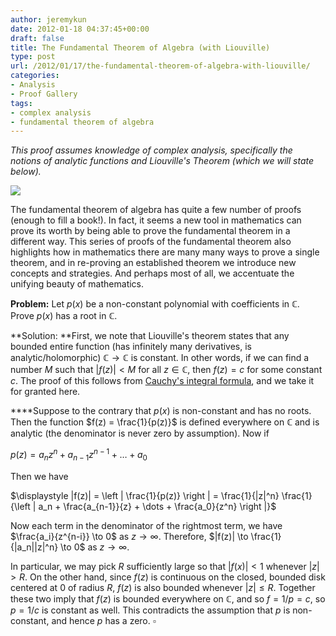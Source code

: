 ```yaml
---
author: jeremykun
date: 2012-01-18 04:37:45+00:00
draft: false
title: The Fundamental Theorem of Algebra (with Liouville)
type: post
url: /2012/01/17/the-fundamental-theorem-of-algebra-with-liouville/
categories:
- Analysis
- Proof Gallery
tags:
- complex analysis
- fundamental theorem of algebra
---
```


_This proof assumes knowledge of complex analysis, specifically the notions of analytic functions and Liouville's Theorem (which we will state below)._


[![](http://jeremykun.files.wordpress.com/2012/01/fta-cover.jpg)
](http://jeremykun.files.wordpress.com/2012/01/fta-cover.jpg)


The fundamental theorem of algebra has quite a few number of proofs (enough to fill a book!). In fact, it seems a new tool in mathematics can prove its worth by being able to prove the fundamental theorem in a different way. This series of proofs of the fundamental theorem also highlights how in mathematics there are many many ways to prove a single theorem, and in re-proving an established theorem we introduce new concepts and strategies. And perhaps most of all, we accentuate the unifying beauty of mathematics.

**Problem:** Let $p(x)$ be a non-constant polynomial with coefficients in $\mathbb{C}$. Prove $p(x)$ has a root in $\mathbb{C}$.

**Solution: **First, we note that Liouville's theorem states that any bounded entire function (has infinitely many derivatives, is analytic/holomorphic) $\mathbb{C} \to \mathbb{C}$ is constant. In other words, if we can find a number $M$ such that $|f(z)| < M$ for all $z \in \mathbb{C}$, then $f(z) = c$ for some constant $c$. The proof of this follows from [Cauchy's integral formula](http://en.wikipedia.org/wiki/Cauchy%27s_integral_formula), and we take it for granted here.

****Suppose to the contrary that $p(x)$ is non-constant and has no roots. Then the function $f(z) = \frac{1}{p(z)}$ is defined everywhere on $\mathbb{C}$ and is analytic (the denominator is never zero by assumption). Now if


$\displaystyle p(z) = a_nz^n + a_{n-1}z^{n-1} + \dots + a_0$




Then we have




$\displaystyle |f(z)| = \left | \frac{1}{p(z)} \right | = \frac{1}{|z|^n} \frac{1}{\left | a_n + \frac{a_{n-1}}{z} + \dots + \frac{a_0}{z^n} \right |}$




Now each term in the denominator of the rightmost term, we have $\frac{a_i}{z^{n-i}} \to 0$ as $z \to \infty$. Therefore, $|f(z)| \to \frac{1}{|a_n||z|^n} \to 0$ as $z \to \infty$.




In particular, we may pick $R$ sufficiently large so that $|f(x)| < 1$ whenever $|z| > R$. On the other hand, since $f(z)$ is continuous on the closed, bounded disk centered at $0$ of radius $R$, $f(z)$ is also bounded whenever $|z| \leq R$. Together these two imply that $f(z)$ is bounded everywhere on $\mathbb{C}$, and so $f = 1/p = c$, so $p = 1/c$ is constant as well. This contradicts the assumption that $p$ is non-constant, and hence $p$ has a zero. $\square$
